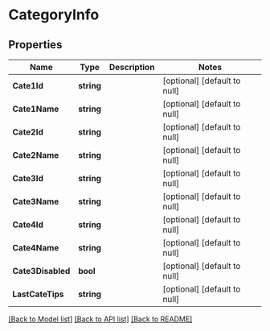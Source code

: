 # CategoryInfo

## Properties
Name | Type | Description | Notes
------------ | ------------- | ------------- | -------------
**Cate1Id** | **string** |  | [optional] [default to null]
**Cate1Name** | **string** |  | [optional] [default to null]
**Cate2Id** | **string** |  | [optional] [default to null]
**Cate2Name** | **string** |  | [optional] [default to null]
**Cate3Id** | **string** |  | [optional] [default to null]
**Cate3Name** | **string** |  | [optional] [default to null]
**Cate4Id** | **string** |  | [optional] [default to null]
**Cate4Name** | **string** |  | [optional] [default to null]
**Cate3Disabled** | **bool** |  | [optional] [default to null]
**LastCateTips** | **string** |  | [optional] [default to null]

[[Back to Model list]](../README.md#documentation-for-models) [[Back to API list]](../README.md#documentation-for-api-endpoints) [[Back to README]](../README.md)


